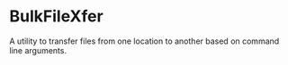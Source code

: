 BulkFileXfer
============

A utility to transfer files from one location to another based on command line
arguments.
